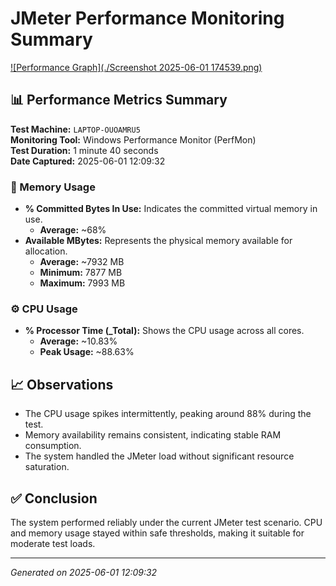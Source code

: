 # JMeter Performance Monitoring Summary

[![Performance Graph](./Screenshot 2025-06-01 174539.png)](https://github.com/AkshathaChidgal/Performance-Testing-portfolio/blob/main/performance-testing-restful-booker/reports/perfmon/Screenshot%202025-06-01%20174539.png)

## 📊 Performance Metrics Summary

**Test Machine:** `LAPTOP-OUOAMRU5`  
**Monitoring Tool:** Windows Performance Monitor (PerfMon)  
**Test Duration:** 1 minute 40 seconds  
**Date Captured:** 2025-06-01 12:09:32

### 🧠 Memory Usage
- **% Committed Bytes In Use:** Indicates the committed virtual memory in use.  
  - **Average:** ~68%
- **Available MBytes:** Represents the physical memory available for allocation.
  - **Average:** ~7932 MB  
  - **Minimum:** 7877 MB  
  - **Maximum:** 7993 MB  

### ⚙️ CPU Usage
- **% Processor Time (_Total):** Shows the CPU usage across all cores.  
  - **Average:** ~10.83%  
  - **Peak Usage:** ~88.63%  

## 📈 Observations
- The CPU usage spikes intermittently, peaking around 88% during the test.
- Memory availability remains consistent, indicating stable RAM consumption.
- The system handled the JMeter load without significant resource saturation.

## ✅ Conclusion
The system performed reliably under the current JMeter test scenario. CPU and memory usage stayed within safe thresholds, making it suitable for moderate test loads.

---

*Generated on 2025-06-01 12:09:32*
